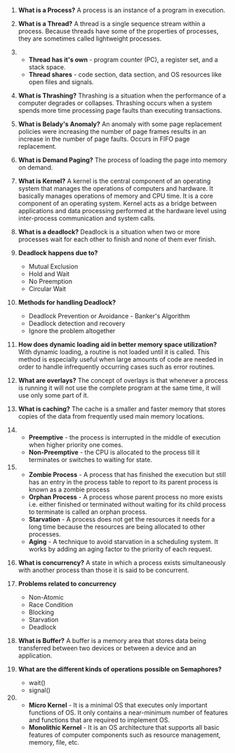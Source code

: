 1. **What is a Process?**
    A process is an instance of a program in execution.

2. **What is a Thread?**
    A thread is a single sequence stream within a process. Because threads have some of the properties of processes, they are sometimes called lightweight processes.

3. * **Thread has it's own** - program counter (PC), a register set, and a stack space.
   * **Thread shares** - code section, data section, and OS resources like open files and signals. 

4. **What is Thrashing?**
    Thrashing is a situation when the performance of a computer degrades or collapses. Thrashing occurs when a system spends more time processing page faults than executing transactions.

5. **What is Belady's Anomaly?**
    An anomaly with some page replacement policies were increasing the number of page frames results in an increase in the number of page faults. Occurs in FIFO page replacement.

6. **What is Demand Paging?**
    The process of loading the page into memory on demand.

7. **What is Kernel?**
    A kernel is the central component of an operating system that manages the operations of computers and hardware. It basically manages operations of memory and CPU time. It is a core component of an operating system. Kernel acts as a bridge between applications and data processing performed at the hardware level using inter-process communication and system calls.

8. **What is a deadlock?**
    Deadlock is a situation when two or more processes wait for each other to finish and none of them ever finish.

9. **Deadlock happens due to?**

   * Mutual Exclusion
   * Hold and Wait
   * No Preemption
   * Circular Wait

10. **Methods for handling Deadlock?**

    * Deadlock Prevention or Avoidance - Banker's Algorithm
    * Deadlock detection and recovery
    * Ignore the problem altogether

11. **How does dynamic loading aid in better memory space utilization?**
    With dynamic loading, a routine is not loaded until it is called. This method is especially useful when large amounts of code are needed in order to handle infrequently occurring cases such as error routines.

12. **What are overlays?**
    The concept of overlays is that whenever a process is running it will not use the complete program at the same time, it will use only some part of it.

13. **What is caching?**
    The cache is a smaller and faster memory that stores copies of the data from frequently used main memory locations. 

14. * **Preemptive** - the process is interrupted in the middle of execution when higher priority one comes.
    * **Non-Preemptive** - the CPU is allocated to the process till it terminates or switches to waiting for state.

15. * **Zombie Process** - A process that has finished the execution but still has an entry in the process table to report to its parent process is known as a zombie process
    * **Orphan Process** - A process whose parent process no more exists i.e. either finished or terminated without waiting for its child process to terminate is called an orphan process.
    * **Starvation** - A process does not get the resources it needs for a long time because the resources are being allocated to other processes. 
    * **Aging** - A technique to avoid starvation in a scheduling system. It works by adding an aging factor to the priority of each request.

16. **What is concurrency?**
    A state in which a process exists simultaneously with another process than those it is said to be concurrent.

17. **Problems related to concurrency**

    * Non-Atomic
    * Race Condition
    * Blocking
    * Starvation
    * Deadlock

18. **What is Buffer?**
    A buffer is a memory area that stores data being transferred between two devices or between a device and an application.

19. **What are the different kinds of operations possible on Semaphores?**

    * wait()
    * signal()

20. * **Micro Kernel** - It is a minimal OS that executes only important functions of OS. It only contains a near-minimum number of features and functions that are required to implement OS. 
    * **Monolithic Kernel** - It is an OS architecture that supports all basic features of computer components such as resource management, memory, file, etc.  

